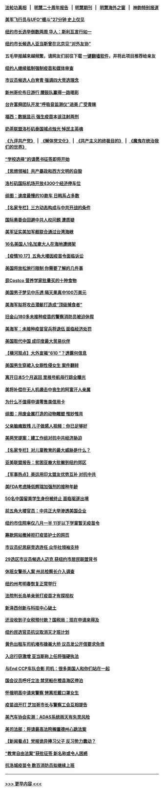 #### [法轮功真相](https://github.com/gfw-breaker/truth/blob/master/README.md?t=0) &nbsp;&nbsp;|&nbsp;&nbsp; [明慧二十周年报告](https://github.com/gfw-breaker/mh-reports/blob/master/README.md?t=0) &nbsp;&nbsp;|&nbsp;&nbsp;[明慧期刊](https://github.com/gfw-breaker/mh-qikan) &nbsp;&nbsp;|&nbsp;&nbsp; [明慧海外之窗](https://github.com/gfw-breaker/mh-news/blob/master/README.md?t=0) &nbsp;&nbsp;|&nbsp;&nbsp; [神韵特别报道](https://github.com/gfw-breaker/mh-news/blob/master/shenyun.md?t=0)
#### [美军飞行员与UFO“缠斗”27分钟 史上仅见](../pages/nsc412/n13311990.md?t=10181701) 
#### [纽约市长选举倒数两周 华人：斯利瓦言行如一](../pages/nsc412/n13311633.md?t=10181701) 
#### [纽约市长候选人亚当斯曾在北京见“对外友协”](../pages/nsc412/n13311621.md?t=10181701) 
#### 五毛举报越来越频繁，请网友们前往下载 [一键翻墙软件](https://github.com/gfw-breaker/ssr-accounts)，并将此项目推荐给亲友
#### [纽约人继续抵制强制疫苗和媒体审查](../pages/nsc412/n13311627.md?t=10181701) 
#### [市议员候选人白育青 强调四大竞选理念](../pages/nsc412/n13311645.md?t=10181701) 
#### [新州哥伦布日游行  腰鼓队赢得一路喝彩](../pages/nsc412/n13311583.md?t=10181701) 
#### [台许富舜团队开发“呼吸音监测仪”进美 广受青睐](../pages/nsc412/n13311679.md?t=10181701) 
#### [福西：数据显示 强生疫苗本该注射两剂](../pages/nsc412/n13311041.md?t=10181701) 
#### [奶茶联盟洛杉矶泰国城点烛光 悼民主英魂](../pages/nsc412/n13311401.md?t=10181701) 
#### [《九评共产党》](https://github.com/begood0513/9ping.md/blob/master/README.md) &nbsp;|&nbsp; [《解体党文化》](../../../../jtdwh.md/blob/master/README.md)  &nbsp;|&nbsp; [《共产主义的终极目的》](../../../../gczydzjmd.md/blob/master/README.md) &nbsp;|&nbsp; [《魔鬼在统治我们的世界》](../../../../mgztzwmdsj.md/blob/master/README.md) 
#### [“学校选择”的请愿书征签即将开始](../pages/nsc412/n13311356.md?t=10181701) 
#### [【思想领袖】共产暴政和西方文明的自毁](../pages/nsc412/n13283489.md?t=10181701) 
#### [洛杉矶国际机场开放4300个经济停车位](../pages/nsc412/n13311142.md?t=10181701) 
#### [组图：速度最慢的10款车 日韩系占多数](../pages/nsc412/n13295738.md?t=10181701) 
#### [【名家专栏】三方动态构成与中共开战的条件](../pages/nsc412/n13310399.md?t=10181701) 
#### [国际奥委会回避中共人权问题 遭质疑](../pages/nsc412/n13309583.md?t=10181701) 
#### [美军证实美加军舰联合通过台湾海峡](../pages/nsc412/n13310453.md?t=10181701) 
#### [16名美国人1名加拿大人在海地遭绑架](../pages/nsc412/n13310229.md?t=10181701) 
#### [【疫情10.17】五角大楼因疫苗令面临诉讼](../pages/nsc412/n13310082.md?t=10181701) 
#### [美国将放松旅行限制 你需要了解的几件事](../pages/nsc412/n13308910.md?t=10181701) 
#### [逛Costco 营养学家批量买的十种食物](../pages/nsc412/n13307519.md?t=10181701) 
#### [美国男子梦见中乐透 隔天果真中100万美元](../pages/nsc412/n13309692.md?t=10181701) 
#### [美海军拟将攻击潜艇打造成“顶级捕食者”](../pages/nsc412/n13300198.md?t=10181701) 
#### [旧金山180多未接种疫苗的警察消防员被迫休假](../pages/nsc412/n13309573.md?t=10181701) 
#### [美海军：未接种疫苗官兵将退伍 面临经济处罚](../pages/nsc412/n13309447.md?t=10181701) 
#### [美国取代中国 成印度最大贸易伙伴](../pages/nsc412/n13309299.md?t=10181701) 
#### [【横河观点】大外宣揭“610 ”？透露何信息](../pages/nsc412/n13309418.md?t=10181701) 
#### [美国男生穿裙入女厕性侵女生 案件翻转](../pages/nsc412/n13309344.md?t=10181701) 
#### [离开日本5个月返回 里根号航母行踪全曝光](../pages/nsc412/n13309343.md?t=10181701) 
#### [美将补偿在无人机袭击中丧生的阿富汗人亲属](../pages/nsc412/n13309245.md?t=10181701) 
#### [为什么不值得申请零售类信用卡](../pages/nsc412/n13309118.md?t=10181701) 
#### [组图：用废金属打造的动物雕塑 惟妙惟肖](../pages/nsc412/n13308657.md?t=10181701) 
#### [父亲脑瘫致残 儿子做感人视频：你已足够好](../pages/nsc412/n13308443.md?t=10181701) 
#### [美两党提案：建工作组对抗中共经济胁迫](../pages/nsc412/n13308900.md?t=10181701) 
#### [【名家专栏】对儿童教育的最大威胁是什么？](../pages/nsc412/n13308136.md?t=10181701) 
#### [亚美联盟报告：贫困亚裔大批搬到纽约郊区](../pages/nsc412/n13308177.md?t=10181701) 
#### [【军事热点】美运用印太盟友优势互补 对抗中共](../pages/nsc412/n13308362.md?t=10181701) 
#### [美FDA考虑降低辉瑞加强剂的接种年龄](../pages/nsc412/n13308552.md?t=10181701) 
#### [50名中国留美学生身份被终止 面临驱逐出境](../pages/nsc412/n13308259.md?t=10181701) 
#### [前五角大楼官员：中共正大举渗透美国企业](../pages/nsc412/n13308274.md?t=10181701) 
#### [纽约市住院率仅八月一半 11岁以下学童暂无疫苗令](../pages/nsc412/n13308211.md?t=10181701) 
#### [筹款网站撤掉拒打疫苗护士的网页](../pages/nsc412/n13308192.md?t=10181701) 
#### [市议员纪思庭竞选连任 众华社领袖支持](../pages/nsc412/n13308183.md?t=10181701) 
#### [29选区市议员候选人迈克 获纽约市居民联盟背书](../pages/nsc412/n13308214.md?t=10181701) 
#### [休班女警杀人案 州总检察长介入调查](../pages/nsc412/n13308180.md?t=10181701) 
#### [纽约州考明春恢复正常举行](../pages/nsc412/n13308188.md?t=10181701) 
#### [法院判长岛单亲爸打疫苗才有探视权](../pages/nsc412/n13308195.md?t=10181701) 
#### [新泽西创新与科技中心破土](../pages/nsc412/n13308197.md?t=10181701) 
#### [还没收到子女税预付款？国税局：现在申请来得及](../pages/nsc412/n13308203.md?t=10181701) 
#### [纽约民选官员抗议取消天才班计划](../pages/nsc412/n13308200.md?t=10181701) 
#### [黄色出租车司机堵布碌崙大桥 议员发公开信要求免债](../pages/nsc412/n13308206.md?t=10181701) 
#### [入店行窃激增 亚当斯称上任将强硬执法](../pages/nsc412/n13308209.md?t=10181701) 
#### [与End CCP车队合影 司机：很多美国人和你们站在一起](../pages/nsc412/n13308244.md?t=10181701) 
#### [国会议员呼吁立法 禁货船在橙县海区停泊](../pages/nsc412/n13308173.md?t=10181701) 
#### [怀俄明高中请来警察 铐离拒戴口罩女生](../pages/nsc412/n13308159.md?t=10181701) 
#### [疫苗战开打 芝加哥市长与警察工会互相提告](../pages/nsc412/n13307936.md?t=10181701) 
#### [美汽车协会实测：ADAS系统雨天有失灵风险](../pages/nsc412/n13308002.md?t=10181701) 
#### [美司法部：将请最高法院搁置德州心跳法案](../pages/nsc412/n13307567.md?t=10181701) 
#### [【新闻看点】党报诡异捧习父子 反习势力蠢动？](../pages/nsc412/n13307664.md?t=10181701) 
#### [“教育自由法案”获批征签 新名称或令人困惑](../pages/nsc412/n13307863.md?t=10181701) 
#### [抗洛城疫苗令 数百消防员拟继续上班](../pages/nsc412/n13307774.md?t=10181701) 

----
#### [ >>> 更早内容 <<< ](../indexes/nsc412-earlier.md)
